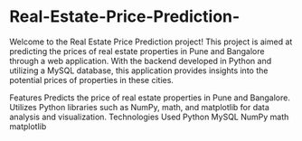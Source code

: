 # Real-Estate-Price-Prediction-
 Welcome to the Real Estate Price Prediction project! This project is aimed at predicting the prices of real estate properties in Pune and Bangalore through a web application. With the backend developed in Python and utilizing a MySQL database, this application provides insights into the potential prices of properties in these cities.

Features
Predicts the price of real estate properties in Pune and Bangalore.
Utilizes Python libraries such as NumPy, math, and matplotlib for data analysis and visualization.
Technologies Used
Python
MySQL
NumPy
math
matplotlib

